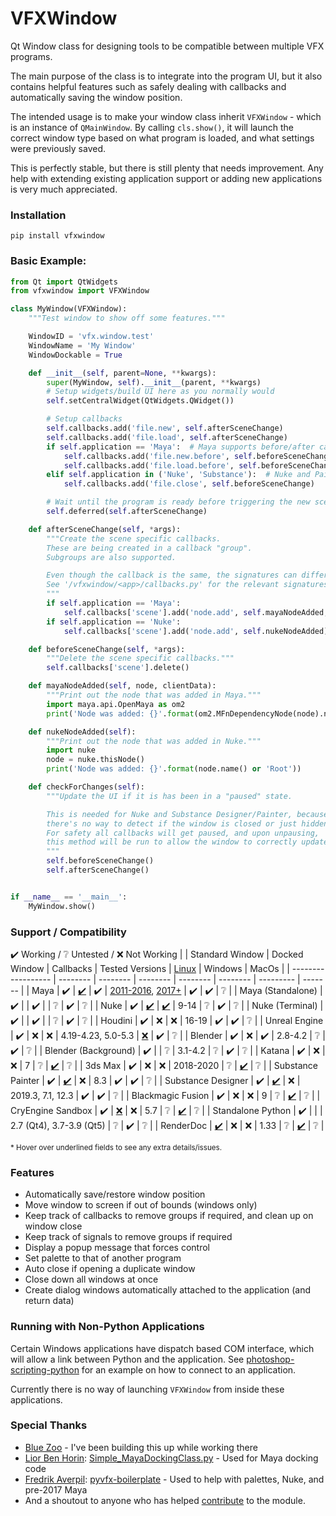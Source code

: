 # VFXWindow
Qt Window class for designing tools to be compatible between multiple VFX programs.

The main purpose of the class is to integrate into the program UI, but it also contains helpful features such as safely dealing with callbacks and automatically saving the window position.

The intended usage is to make your window class inherit `VFXWindow` - which is an instance of `QMainWindow`. By calling `cls.show()`, it will launch the correct window type based on what program is loaded, and what settings were previously saved.

This is perfectly stable, but there is still plenty that needs improvement. Any help with extending existing application support or adding new applications is very much appreciated.

### Installation
    pip install vfxwindow

### Basic Example:
```python
from Qt import QtWidgets
from vfxwindow import VFXWindow

class MyWindow(VFXWindow):
    """Test window to show off some features."""

    WindowID = 'vfx.window.test'
    WindowName = 'My Window'
    WindowDockable = True

    def __init__(self, parent=None, **kwargs):
        super(MyWindow, self).__init__(parent, **kwargs)
        # Setup widgets/build UI here as you normally would
        self.setCentralWidget(QtWidgets.QWidget())

        # Setup callbacks
        self.callbacks.add('file.new', self.afterSceneChange)
        self.callbacks.add('file.load', self.afterSceneChange)
        if self.application == 'Maya':  # Maya supports before/after callbacks
            self.callbacks.add('file.new.before', self.beforeSceneChange)
            self.callbacks.add('file.load.before', self.beforeSceneChange)
        elif self.application in ('Nuke', 'Substance'):  # Nuke and Painter/Designer support close
            self.callbacks.add('file.close', self.beforeSceneChange)

        # Wait until the program is ready before triggering the new scene method
        self.deferred(self.afterSceneChange)

    def afterSceneChange(self, *args):
        """Create the scene specific callbacks.
        These are being created in a callback "group".
        Subgroups are also supported.

        Even though the callback is the same, the signatures can differ.
        See '/vfxwindow/<app>/callbacks.py' for the relevant signatures.
        """
        if self.application == 'Maya':
            self.callbacks['scene'].add('node.add', self.mayaNodeAdded, nodeType='dependNode')
        if self.application == 'Nuke':
            self.callbacks['scene'].add('node.add', self.nukeNodeAdded)

    def beforeSceneChange(self, *args):
        """Delete the scene specific callbacks."""
        self.callbacks['scene'].delete()

    def mayaNodeAdded(self, node, clientData):
        """Print out the node that was added in Maya."""
        import maya.api.OpenMaya as om2
        print('Node was added: {}'.format(om2.MFnDependencyNode(node).name()))

    def nukeNodeAdded(self):
        """Print out the node that was added in Nuke."""
        import nuke
        node = nuke.thisNode()
        print('Node was added: {}'.format(node.name() or 'Root'))

    def checkForChanges(self):
        """Update the UI if it is has been in a "paused" state.

        This is needed for Nuke and Substance Designer/Painter, because
        there's no way to detect if the window is closed or just hidden.
        For safety all callbacks will get paused, and upon unpausing,
        this method will be run to allow the window to correctly update.
        """
        self.beforeSceneChange()
        self.afterSceneChange()


if __name__ == '__main__':
    MyWindow.show()
```

### Support / Compatibility
✔️ Working  /  ❔ Untested  /  ❌ Not Working
|                    | Standard Window | Docked Window | Callbacks | Tested Versions | [Linux](# "Tested in Linux Mint.")  | Windows | MacOs |
| ------------------ | -------- | -------- | -------- | -------- | -------- | --------- | ------- |
| Maya               | ✔️ | [✔️](# "Uses `workspaceControl` or falls back to `dockControl` for pre Maya 2017, saves/restores location of window.") | ✔️ | [2011-2016](# "Docked windows use `dockControl`, tested lightly on 2016."), [2017+](# "Docked windows use `workspaceControl`.") | ✔️ | ✔️ | ❔ |
| Maya (Standalone)  | ✔️ | | ✔️ | | ❔ | ✔️ | ❔ |
| Nuke               | ✔️ | [✔️](# "Uses `registerWidgetAsPanel` to dock window in a panel, saves/restores location of panel only when docked (not floating).") | [✔️](# "Callbacks are only active while the window has focus. It is recommended to define a `checkForChanges()` method which will be run each time the callbacks get reactivated.") | 9-14 | ❔ | ✔️ | ❔ |
| Nuke (Terminal)    | ✔️ | | ✔️ | | ❔ | ✔️ | ❔ |
| Houdini            | ✔️ | ❌ | ❌ | 16-19 | ✔️ | ✔️ | ❔ |
| Unreal Engine      | ✔️ | ❌ | ❌ | 4.19-4.23, 5.0-5.3 | [❌](# "Tested on UE5.") | ✔️ | ❔ |
| Blender            | ✔️ | ❌ | ✔️ | 2.8-4.2 | ❔ | ✔️ | ❔ |
| Blender (Background) | ✔️ | | ❔ | 3.1-4.2 | ❔ | ✔️ | ❔ |
| Katana             | ✔️ | ❌ | ❌ | 7 | ❔ | [✔️](# "Unable to catch close events when the user presses the X, meaning the position can't be saved and callbacks can't be implemented") | ❔ |
| 3ds Max            | ✔️ | ❌ | ❌ | 2018-2020 | ❔ | [✔️](# "Tested previously but unable to confirm.") | ❔ |
| Substance Painter  | ✔️ | [✔️](# "Uses `substance_painter.ui.add_dock_widget`, does not save/restore location of window.") | ❌ | 8.3 | ✔️ | ✔️ | ❔ |
| Substance Designer | ✔️ | [✔️](# "Uses `sd.getContext().getSDApplication().getQtForPythonUIMgr().newDockWidget`, does not save/restore location of window.") | ❌ | 2019.3, 7.1, 12.3 | ✔️ | ✔️ | ❔ |
| Blackmagic Fusion  | ✔️ | ❌ | ❌ | 9 | ❔ | [✔️](# "Unable to read Fusion version, and causes recursion error if calling `show`/`hide`/`setVisible`.") | ❔ |
| CryEngine Sandbox  | ✔️ | [❌](# "There's a `SandboxBridge.register_window` function, but I was not able to figure it out.") | ❌ | 5.7 | ❔ | [✔️](# "Causes recursion error if calling `show`/`hide`/`setVisible`.") | ❔ |
| Standalone Python  | ✔️ | | | 2.7 (Qt4), 3.7-3.9 (Qt5) | ❔ | ✔️ | ❔ |
| RenderDoc          | [✔️](# "Only runs in the interactive shell, not the script editor.") | ❌ | ❌ | 1.33 | ❔ | [✔️](# "Causes recursion error if calling `show`/`hide`, and crashes when calling `setVisible`.") | ❔ |

<sub>* Hover over underlined fields to see any extra details/issues.</sub>

### Features
 - Automatically save/restore window position
 - Move window to screen if out of bounds (windows only)
 - Keep track of callbacks to remove groups if required, and clean up on window close
 - Keep track of signals to remove groups if required
 - Display a popup message that forces control
 - Set palette to that of another program
 - Auto close if opening a duplicate window
 - Close down all windows at once
 - Create dialog windows automatically attached to the application (and return data)

### Running with Non-Python Applications
Certain Windows applications have dispatch based COM interface, which will allow a link between Python and the application. See [photoshop-scripting-python](https://github.com/lohriialo/photoshop-scripting-python) for an example on how to connect to an application.

Currently there is no way of launching `VFXWindow` from inside these applications.

### Special Thanks
 - [Blue Zoo](https://www.blue-zoo.co.uk/) - I've been building this up while working there
 - [Lior Ben Horin](https://gist.github.com/liorbenhorin): [Simple_MayaDockingClass.py](https://gist.github.com/liorbenhorin/69da10ec6f22c6d7b92deefdb4a4f475) - Used for Maya docking code
 - [Fredrik Averpil](https://github.com/fredrikaverpil): [pyvfx-boilerplate](https://github.com/fredrikaverpil/pyvfx-boilerplate) - Used to help with palettes, Nuke, and pre-2017 Maya
 - And a shoutout to anyone who has helped [contribute](https://github.com/huntfx/vfxwindow/graphs/contributors) to the module.
